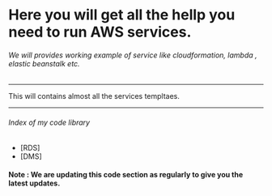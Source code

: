 # Here you will get all the hellp you need to run AWS services.

###### We will provides working example of service like cloudformation, lambda , elastic beanstalk etc.
_______________________________________________________________________________________________________________________________________

This will contains almost all the services templtaes. 

_______________________________________________________________________________________________________________________________________

###### Index of my code library 

- [RDS] 
- [DMS] 







#### Note : We are updating this code section as regularly to give you the latest updates.





